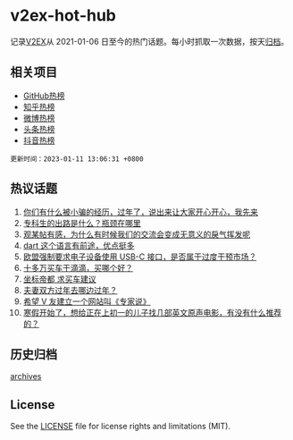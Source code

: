 # v2ex-hot-hub

 记录[V2EX](https://www.v2ex.com/)从 2021-01-06 日至今的热门话题。每小时抓取一次数据，按天[归档](archives)。
 
 ## 相关项目

- [GitHub热榜](https://github.com/snaildev/github-hot-hub)
- [知乎热榜](https://github.com/snaildev/zhihu-hot-hub)
- [微博热榜](https://github.com/snaildev/weibo-hot-hub)
- [头条热榜](https://github.com/snaildev/toutiao-hot-hub)
- [抖音热榜](https://github.com/snaildev/douyin-hot-hub)


 `更新时间：2023-01-11 13:06:31 +0800`

## 热议话题

1. [你们有什么被小骗的经历，过年了，说出来让大家开心开心，我先来](https://www.v2ex.com/t/908087)
1. [专科生的出路是什么？瓶颈在哪里](https://www.v2ex.com/t/907921)
1. [观某帖有感，为什么有时候我们的交流会变成无意义的戾气挥发呢](https://www.v2ex.com/t/907970)
1. [dart 这个语言有前途，优点挺多](https://www.v2ex.com/t/907891)
1. [欧盟强制要求电子设备使用 USB-C 接口，是否属于过度干预市场？](https://www.v2ex.com/t/907953)
1. [十多万买车干滴滴，买哪个好？](https://www.v2ex.com/t/907991)
1. [坐标帝都 求买车建议](https://www.v2ex.com/t/908066)
1. [夫妻双方过年去哪边过年？](https://www.v2ex.com/t/907978)
1. [希望 V 友建立一个网站叫《专家说》](https://www.v2ex.com/t/907899)
1. [寒假开始了，想给正在上初一的儿子找几部英文原声电影，有没有什么推荐的？](https://www.v2ex.com/t/907939)

## 历史归档

[archives](archives)

## License

See the [LICENSE](LICENSE) file for license rights and limitations (MIT).
